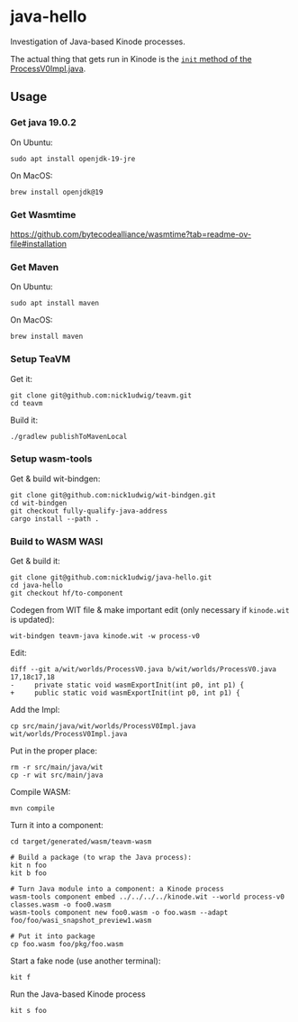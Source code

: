 # java-hello

Investigation of Java-based Kinode processes.

The actual thing that gets run in Kinode is the [`init` method of the ProcessV0Impl.java](https://github.com/nick1udwig/java-hello/blob/master/src/main/java/wit/worlds/ProcessV0Impl.java).

## Usage

### Get java 19.0.2

On Ubuntu:
```
sudo apt install openjdk-19-jre
```

On MacOS:
```
brew install openjdk@19
```

### Get Wasmtime

https://github.com/bytecodealliance/wasmtime?tab=readme-ov-file#installation

### Get Maven

On Ubuntu:
```
sudo apt install maven
```

On MacOS:
```
brew install maven
```

### Setup TeaVM

Get it:
```
git clone git@github.com:nick1udwig/teavm.git
cd teavm
```

Build it:
```
./gradlew publishToMavenLocal
```

### Setup wasm-tools

Get & build wit-bindgen:
```
git clone git@github.com:nick1udwig/wit-bindgen.git
cd wit-bindgen
git checkout fully-qualify-java-address
cargo install --path .
```

### Build to WASM WASI

Get & build it:
```
git clone git@github.com:nick1udwig/java-hello.git
cd java-hello
git checkout hf/to-component
```

Codegen from WIT file & make important edit (only necessary if `kinode.wit` is updated):
```
wit-bindgen teavm-java kinode.wit -w process-v0
```

Edit:
```
diff --git a/wit/worlds/ProcessV0.java b/wit/worlds/ProcessV0.java
17,18c17,18
-     private static void wasmExportInit(int p0, int p1) {
+     public static void wasmExportInit(int p0, int p1) {
```

Add the Impl:
```
cp src/main/java/wit/worlds/ProcessV0Impl.java wit/worlds/ProcessV0Impl.java
```

Put in the proper place:
```
rm -r src/main/java/wit
cp -r wit src/main/java
```

Compile WASM:
```
mvn compile
```

Turn it into a component:
```
cd target/generated/wasm/teavm-wasm

# Build a package (to wrap the Java process):
kit n foo
kit b foo

# Turn Java module into a component: a Kinode process
wasm-tools component embed ../../../../kinode.wit --world process-v0 classes.wasm -o foo0.wasm
wasm-tools component new foo0.wasm -o foo.wasm --adapt foo/foo/wasi_snapshot_preview1.wasm

# Put it into package
cp foo.wasm foo/pkg/foo.wasm
```

Start a fake node (use another terminal):
```
kit f
```

Run the Java-based Kinode process
```
kit s foo
```
